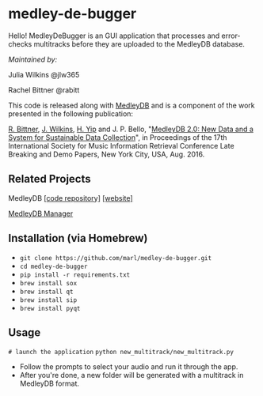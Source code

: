 # medley-de-bugger

Hello! MedleyDeBugger is an GUI application that processes and error-checks multitracks before they are uploaded to the MedleyDB database.

*Maintained by:*

Julia Wilkins @jlw365

Rachel Bittner @rabitt


This code is released along with [MedleyDB](http://medleydb.weebly.com) and is a component of the work presented in the following publication:

[R. Bittner](https://github.com/rabitt), [J. Wilkins](https://github.com/jlw365), [H. Yip](https://github.com/hmyip1) and J. P. Bello,
"[MedleyDB 2.0: New Data and a System for Sustainable Data Collection](https://wp.nyu.edu/ismir2016/wp-content/uploads/sites/2294/2016/08/bittner-medleydb.pdf)", in
Proceedings of the 17th International Society for Music Information Retrieval Conference Late Breaking and Demo Papers,
New York City, USA, Aug. 2016.


Related Projects
----------------
MedleyDB [[code repository]](https://github.com/marl/medleydb) [[website]](http://medleydb.weebly.com)

[MedleyDB Manager](https://github.com/marl/medleydb_manager)


Installation (via Homebrew)
---------------------------
- `git clone https://github.com/marl/medley-de-bugger.git`
- `cd medley-de-bugger`
- `pip install -r requirements.txt`
- `brew install sox`
- `brew install qt`
- `brew install sip`
- `brew install pyqt`

Usage
-----
`# launch the application`
`python new_multitrack/new_multitrack.py` 

- Follow the prompts to select your audio and run it through the app.
- After you're done, a new folder will be generated with a multitrack in MedleyDB format.
